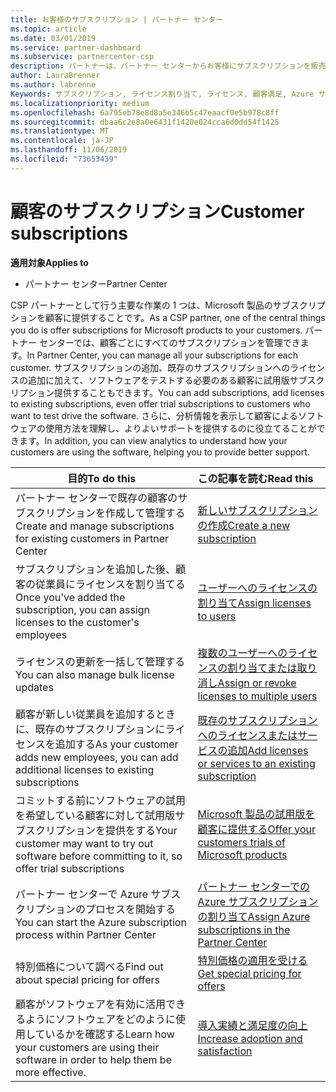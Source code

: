```yaml
---
title: お客様のサブスクリプション | パートナー センター
ms.topic: article
ms.date: 03/01/2019
ms.service: partner-dashboard
ms.subservice: partnercenter-csp
description: パートナーは、パートナー センターからお客様にサブスクリプションを販売し、お客様を管理できます。
author: LauraBrenner
ms.author: labrenne
Keywords: サブスクリプション, ライセンス割り当て, ライセンス, 顧客満足, Azure サブスクリプション
ms.localizationpriority: medium
ms.openlocfilehash: 6a795eb78e8d8a5e346b5c47eaacf0e5b978c8ff
ms.sourcegitcommit: dbaa6c2e8a0e6431f1420e024cca6d0dd54f1425
ms.translationtype: MT
ms.contentlocale: ja-JP
ms.lasthandoff: 11/06/2019
ms.locfileid: "73653439"
---
```

# <a name="customer-subscriptions"></a><span data-ttu-id="15757-104">顧客のサブスクリプション</span><span class="sxs-lookup"><span data-stu-id="15757-104">Customer subscriptions</span></span>

<span data-ttu-id="15757-105">**適用対象**</span><span class="sxs-lookup"><span data-stu-id="15757-105">**Applies to**</span></span>

-  <span data-ttu-id="15757-106">パートナー センター</span><span class="sxs-lookup"><span data-stu-id="15757-106">Partner Center</span></span>

<span data-ttu-id="15757-107">CSP パートナーとして行う主要な作業の 1 つは、Microsoft 製品のサブスクリプションを顧客に提供することです。</span><span class="sxs-lookup"><span data-stu-id="15757-107">As a CSP partner, one of the central things you do is offer subscriptions for Microsoft products to your customers.</span></span> <span data-ttu-id="15757-108">パートナー センターでは、顧客ごとにすべてのサブスクリプションを管理できます。</span><span class="sxs-lookup"><span data-stu-id="15757-108">In Partner Center, you can manage all your subscriptions for each customer.</span></span> <span data-ttu-id="15757-109">サブスクリプションの追加、既存のサブスクリプションへのライセンスの追加に加えて、ソフトウェアをテストする必要のある顧客に試用版サブスクリプション提供することもできます。</span><span class="sxs-lookup"><span data-stu-id="15757-109">You can add subscriptions, add licenses to existing subscriptions, even offer trial subscriptions to customers who want to test drive the software.</span></span> <span data-ttu-id="15757-110">さらに、分析情報を表示して顧客によるソフトウェアの使用方法を理解し、よりよいサポートを提供するのに役立てることができます。</span><span class="sxs-lookup"><span data-stu-id="15757-110">In addition, you can view analytics to understand how your customers are using the software, helping you to provide better support.</span></span>

|<span data-ttu-id="15757-111">**目的**</span><span class="sxs-lookup"><span data-stu-id="15757-111">**To do this**</span></span>   |<span data-ttu-id="15757-112">**この記事を読む**</span><span class="sxs-lookup"><span data-stu-id="15757-112">**Read this**</span></span>   |
|----------------------|:----------------------|
|<span data-ttu-id="15757-113">パートナー センターで既存の顧客のサブスクリプションを作成して管理する</span><span class="sxs-lookup"><span data-stu-id="15757-113">Create and manage subscriptions for existing customers in Partner Center</span></span>|[<span data-ttu-id="15757-114">新しいサブスクリプションの作成</span><span class="sxs-lookup"><span data-stu-id="15757-114">Create a new subscription</span></span>](create-a-new-subscription.md)|
|<span data-ttu-id="15757-115">サブスクリプションを追加した後、顧客の従業員にライセンスを割り当てる</span><span class="sxs-lookup"><span data-stu-id="15757-115">Once you've added the subscription, you can assign licenses to the customer's employees</span></span>  |[<span data-ttu-id="15757-116">ユーザーへのライセンスの割り当て</span><span class="sxs-lookup"><span data-stu-id="15757-116">Assign licenses to users</span></span>](assign-licenses-to-users.md)|
|<span data-ttu-id="15757-117">ライセンスの更新を一括して管理する</span><span class="sxs-lookup"><span data-stu-id="15757-117">You can also manage bulk license updates</span></span>   |[<span data-ttu-id="15757-118">複数のユーザーへのライセンスの割り当てまたは取り消し</span><span class="sxs-lookup"><span data-stu-id="15757-118">Assign or revoke licenses to multiple users</span></span>](bulk-license-provisioning-for-multiple-users.md)|
|<span data-ttu-id="15757-119">顧客が新しい従業員を追加するときに、既存のサブスクリプションにライセンスを追加する</span><span class="sxs-lookup"><span data-stu-id="15757-119">As your customer adds new employees, you can add additional licenses to existing subscriptions</span></span>   |[<span data-ttu-id="15757-120">既存のサブスクリプションへのライセンスまたはサービスの追加</span><span class="sxs-lookup"><span data-stu-id="15757-120">Add licenses or services to an existing subscription</span></span>](add-licenses-or-services-to-an-existing-subscription.md)|
|<span data-ttu-id="15757-121">コミットする前にソフトウェアの試用を希望している顧客に対して試用版サブスクリプションを提供をする</span><span class="sxs-lookup"><span data-stu-id="15757-121">Your customer may want to try out software before committing to it, so offer trial subscriptions</span></span>    |[<span data-ttu-id="15757-122">Microsoft 製品の試用版を顧客に提供する</span><span class="sxs-lookup"><span data-stu-id="15757-122">Offer your customers trials of Microsoft products</span></span>](offer-your-customers-trials-of-microsoft-products.md)|
|<span data-ttu-id="15757-123">パートナー センターで Azure サブスクリプションのプロセスを開始する</span><span class="sxs-lookup"><span data-stu-id="15757-123">You can start the Azure subscription process within Partner Center</span></span>   |[<span data-ttu-id="15757-124">パートナー センターでの Azure サブスクリプションの割り当て</span><span class="sxs-lookup"><span data-stu-id="15757-124">Assign Azure subscriptions in the Partner Center</span></span>](assign-azure-subscriptions.md)|
|<span data-ttu-id="15757-125">特別価格について調べる</span><span class="sxs-lookup"><span data-stu-id="15757-125">Find out about special pricing for offers</span></span>   |[<span data-ttu-id="15757-126">特別価格の適用を受ける</span><span class="sxs-lookup"><span data-stu-id="15757-126">Get special pricing for offers</span></span>](get-special-pricing-for-offers.md)|
|<span data-ttu-id="15757-127">顧客がソフトウェアを有効に活用できるようにソフトウェアをどのように使用しているかを確認する</span><span class="sxs-lookup"><span data-stu-id="15757-127">Learn how your customers are using their software in order to help them be more effective.</span></span>   | [<span data-ttu-id="15757-128">導入実績と満足度の向上</span><span class="sxs-lookup"><span data-stu-id="15757-128">Increase adoption and satisfaction</span></span>](increasing-adoption-and-satisfaction.md)   | 

































 

 




